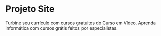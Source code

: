 # Projeto Site
 
Turbine seu currículo com cursos gratuitos do Curso em Vídeo. Aprenda informática com cursos grátis feitos por especialistas.
